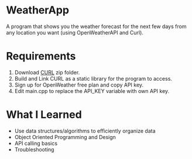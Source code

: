 # WeatherApp

A program that shows you the weather forecast for the next few days from any location you want (using OpenWeatherAPI and Curl).

# Requirements

1. Download [CURL](https://curl.se/download.html) zip folder.
2. Build and Link CURL as a static library for the program to access.
3. Sign up for OpenWeather free plan and copy API key.
4. Edit main.cpp to replace the API_KEY variable with own API key.

# What I Learned

* Use data structures/algorithms to efficiently organize data
* Object Oriented Programming and Design
* API calling basics
* Troubleshooting
